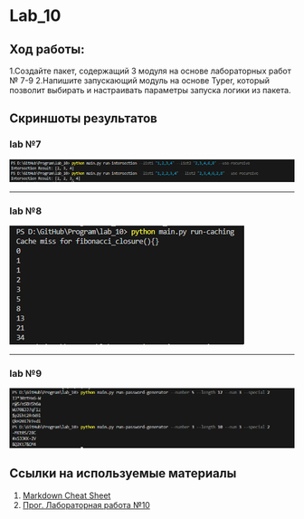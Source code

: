 # Lab_10
## Ход работы:
   1.Создайте пакет, содержащий 3 модуля на основе лабораторных работ № 7-9
   2.Напишите запускающий модуль на основе Typer, который позволит выбирать и настраивать параметры запуска логики из пакета.


## Скриншоты результатов
### lab №7
![](Q.png)

---

### lab №8
![](W.png)

---

### lab №9
![](E.png)

## Ссылки на используемые материалы
1. [Markdown Cheat Sheet](https://www.markdownguide.org/cheat-sheet/)
2. [Прог. Лабораторная работа №10](https://evil-teacher.on.fleek.co/prog_pm/lab10/)